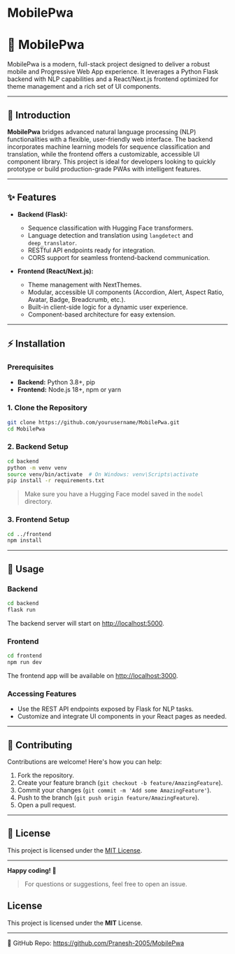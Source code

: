# MobilePwa

# 📱 MobilePwa

MobilePwa is a modern, full-stack project designed to deliver a robust mobile and Progressive Web App experience. It leverages a Python Flask backend with NLP capabilities and a React/Next.js frontend optimized for theme management and a rich set of UI components.

---

## 📝 Introduction

**MobilePwa** bridges advanced natural language processing (NLP) functionalities with a flexible, user-friendly web interface. The backend incorporates machine learning models for sequence classification and translation, while the frontend offers a customizable, accessible UI component library. This project is ideal for developers looking to quickly prototype or build production-grade PWAs with intelligent features.

---

## ✨ Features

- **Backend (Flask):**
  - Sequence classification with Hugging Face transformers.
  - Language detection and translation using `langdetect` and `deep_translator`.
  - RESTful API endpoints ready for integration.
  - CORS support for seamless frontend-backend communication.

- **Frontend (React/Next.js):**
  - Theme management with NextThemes.
  - Modular, accessible UI components (Accordion, Alert, Aspect Ratio, Avatar, Badge, Breadcrumb, etc.).
  - Built-in client-side logic for a dynamic user experience.
  - Component-based architecture for easy extension.

---

## ⚡ Installation

### Prerequisites

- **Backend:** Python 3.8+, pip
- **Frontend:** Node.js 18+, npm or yarn

### 1. Clone the Repository

```bash
git clone https://github.com/yourusername/MobilePwa.git
cd MobilePwa
```

### 2. Backend Setup

```bash
cd backend
python -m venv venv
source venv/bin/activate  # On Windows: venv\Scripts\activate
pip install -r requirements.txt
```

> Make sure you have a Hugging Face model saved in the `model` directory.

### 3. Frontend Setup

```bash
cd ../frontend
npm install
```

---

## 🚀 Usage

### Backend

```bash
cd backend
flask run
```
The backend server will start on [http://localhost:5000](http://localhost:5000).

### Frontend

```bash
cd frontend
npm run dev
```
The frontend app will be available on [http://localhost:3000](http://localhost:3000).

### Accessing Features

- Use the REST API endpoints exposed by Flask for NLP tasks.
- Customize and integrate UI components in your React pages as needed.

---

## 🤝 Contributing

Contributions are welcome! Here's how you can help:

1. Fork the repository.
2. Create your feature branch (`git checkout -b feature/AmazingFeature`).
3. Commit your changes (`git commit -m 'Add some AmazingFeature'`).
4. Push to the branch (`git push origin feature/AmazingFeature`).
5. Open a pull request.


---

## 📄 License

This project is licensed under the [MIT License](LICENSE).

---

**Happy coding! 🚀**

> For questions or suggestions, feel free to open an issue.

## License
This project is licensed under the **MIT** License.

---
🔗 GitHub Repo: https://github.com/Pranesh-2005/MobilePwa